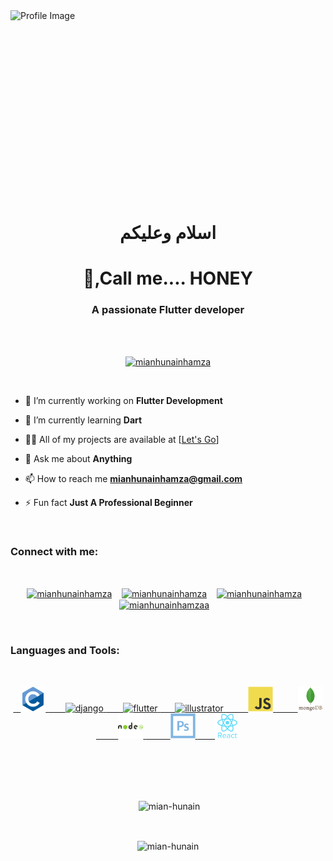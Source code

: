  <img src="https://user-images.githubusercontent.com/105043202/189992284-0179e610-17ff-4f59-85aa-e5166e75ca2e.jpg" style="display: inline-block; margin: 0 auto; width: 200px; height: 300px;" alt="Profile Image">
 <h1 align="center">اسلام وعلیکم</h1>
<h1 align="center">👋,Call me.... HONEY</h1>
<h3 align="center">A passionate Flutter developer</h3>
<br/>
<br/>


<p align="center"> <a href="https://twitter.com/mianhunainhamza" target="blank"><img src="https://img.shields.io/twitter/follow/mianhunainhamza?logo=twitter&style=for-the-badge" alt="mianhunainhamza" /></a> </p>
<br/>

- 🔭 I’m currently working on **Flutter Development**

- 🌱 I’m currently learning **Dart**

- 👨‍💻 All of my projects are available at [[Let's Go](https://vercel.com/dashboard)]

- 💬 Ask me about **Anything**

- 📫 How to reach me **mianhunainhamza@gmail.com**

- ⚡ Fun fact **Just A Professional Beginner**
<br/>
<h3 align="left">Connect with me:</h3>
<br/>
<p align="center">
<a href="https://twitter.com/mianhunainhamza" target="blank"><img align="center" src="https://raw.githubusercontent.com/rahuldkjain/github-profile-readme-generator/master/src/images/icons/Social/twitter.svg" alt="mianhunainhamza" height="30" width="40" /></a>&nbsp&nbsp&nbsp
<a href="https://stackoverflow.com/users/19554120/honey" target="blank"><img align="center" src="https://raw.githubusercontent.com/rahuldkjain/github-profile-readme-generator/master/src/images/icons/Social/stack-overflow.svg" alt="mianhunainhamza" height="30" width="40" /></a>&nbsp&nbsp&nbsp
<a href="https://fb.com/mianhunainhamza" target="blank"><img align="center" src="https://raw.githubusercontent.com/rahuldkjain/github-profile-readme-generator/master/src/images/icons/Social/facebook.svg" alt="mianhunainhamza" height="30" width="40" /></a>&nbsp&nbsp&nbsp
<a href=https://www.instagram.com/mianhunainhamzaa/ target="blank"><img align="center" src="https://raw.githubusercontent.com/rahuldkjain/github-profile-readme-generator/master/src/images/icons/Social/instagram.svg" alt="mianhunainhamzaa" height="30" width="40" /></a>&nbsp&nbsp&nbsp
</p>

<br/>

<h3 align="left">Languages and Tools:</h3>
<br/>
  <p align="center"> <a href="https://www.cprogramming.com/" target="_blank" rel="noreferrer"> &nbsp&nbsp&nbsp<img src="https://raw.githubusercontent.com/devicons/devicon/master/icons/c/c-original.svg" alt="c" width="40" height="40"/> </a> <a href="https://www.djangoproject.com/" target="_blank" rel="noreferrer">&nbsp&nbsp&nbsp&nbsp&nbsp&nbsp <img src="https://cdn.worldvectorlogo.com/logos/django.svg" alt="django" width="40" height="40"/> </a> <a href="https://flutter.dev" target="_blank" rel="noreferrer">&nbsp&nbsp&nbsp&nbsp&nbsp&nbsp <img src="https://www.vectorlogo.zone/logos/flutterio/flutterio-icon.svg" alt="flutter" width="40" height="40"/> </a> <a href="https://www.adobe.com/in/products/illustrator.html" target="_blank" rel="noreferrer"> &nbsp&nbsp&nbsp&nbsp&nbsp&nbsp<img src="https://www.vectorlogo.zone/logos/adobe_illustrator/adobe_illustrator-icon.svg" alt="illustrator" width="40" height="40"/> </a> <a href="https://developer.mozilla.org/en-US/docs/Web/JavaScript" target="_blank" rel="noreferrer"> &nbsp&nbsp&nbsp&nbsp&nbsp&nbsp&nbsp&nbsp&nbsp<img src="https://raw.githubusercontent.com/devicons/devicon/master/icons/javascript/javascript-original.svg" alt="javascript" width="40" height="40"/> </a> <a href="https://www.mongodb.com/" target="_blank" rel="noreferrer"> &nbsp&nbsp&nbsp&nbsp&nbsp&nbsp&nbsp&nbsp&nbsp<img src="https://raw.githubusercontent.com/devicons/devicon/master/icons/mongodb/mongodb-original-wordmark.svg" alt="mongodb" width="40" height="40"/> </a> <a href="https://nodejs.org" target="_blank" rel="noreferrer">&nbsp&nbsp&nbsp&nbsp&nbsp&nbsp&nbsp&nbsp&nbsp<img src="https://raw.githubusercontent.com/devicons/devicon/master/icons/nodejs/nodejs-original-wordmark.svg" alt="nodejs" width="40" height="40"/> </a> <a href="https://www.photoshop.com/en" target="_blank" rel="noreferrer">&nbsp&nbsp&nbsp&nbsp&nbsp&nbsp&nbsp&nbsp&nbsp <img src="https://raw.githubusercontent.com/devicons/devicon/master/icons/photoshop/photoshop-line.svg" alt="photoshop" width="40" height="40"/> </a> <a href="https://reactjs.org/" target="_blank" rel="noreferrer">&nbsp&nbsp&nbsp&nbsp&nbsp&nbsp <img src="https://raw.githubusercontent.com/devicons/devicon/master/icons/react/react-original-wordmark.svg" alt="react" width="40" height="40"/> </a> </p>

<br/>
<br/>
<br/>
<br/>
<p align="center">&nbsp;<img align="center" src="https://github-readme-stats.vercel.app/api?username=mianhunainhamza&show_icons=true&locale=en" alt="mian-hunain" /></p>
<br/>
<p align="center"><img align="center" src="https://github-readme-streak-stats.herokuapp.com/?user=mianhunainhamza&" alt="mian-hunain" /></p>

